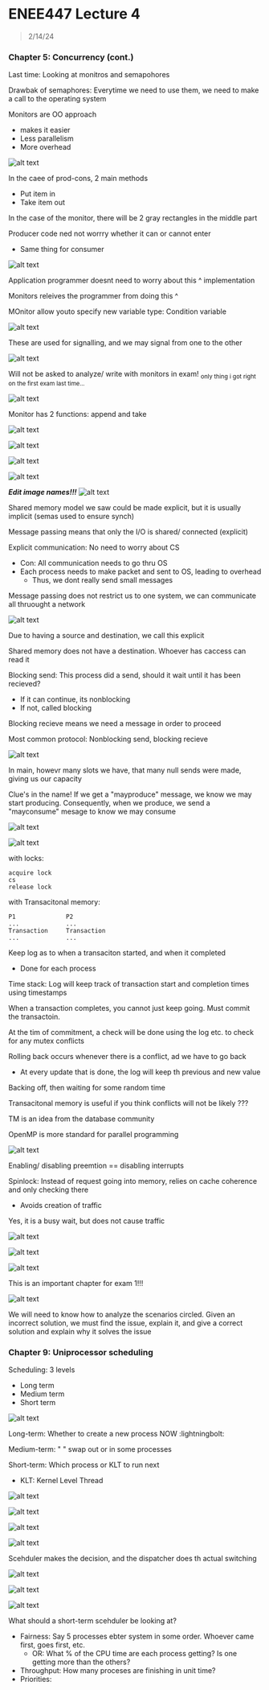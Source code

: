 # ENEE447 Lecture 4  

> 2/14/24

### Chapter 5: Concurrency (cont.)  

Last time: Looking at monitros and semapohores  

Drawbak of semaphores: Everytime we need to use them, we need to make a call to the operating system  

Monitors are OO approach
* makes it easier 
* Less parallelism  
* More overhead  

![alt text](image.png)  

In the caee of prod-cons, 2 main methods
* Put item in
* Take item out

In the case of the monitor, there will be 2 gray rectangles in the middle part  

Producer code ned not worrry whether it can or cannot enter  
* Same thing for consumer  

![alt text](image-1.png)  

Application programmer doesnt need to worry about this ^ implementation  

Monitors releives the programmer from doing this ^   

MOnitor allow youto specify new variable type: Condition variable  

![alt text](image-2.png)  

These are used for signalling, and we may signal from one to the other  

![alt text](image-3.png)  

Will not be asked to analyze/ write with monitors in exam! <sub>only thing i got right on the first exam last time...</sub>  

![alt text](image-4.png)  

Monitor has 2 functions: append and take  

![alt text](image-5.png)  

![alt text](image-6.png)  

![alt text](image-7.png)  

![alt text](image-8.png)  

***Edit image names!!!***
![alt text](image-10.png)  

Shared memory model we saw could be made explicit, but it is usually implicit (semas used to ensure synch)  

Message passing means that only the I/O is shared/ connected (explicit)  

Explicit communication: No need to worry about CS  
* Con: All communication needs to go thru OS  
* Each process needs to make packet and sent to OS, leading to overhead  
    * Thus, we dont really send small messages  

Message passing does not restrict us to one system, we can communicate all thruought a network  

![alt text](image-11.png)  

Due to having a source and destination, we call this explicit  

Shared memory does not have a destination. Whoever has caccess can read it  

Blocking send: This process did a send, should it wait until it has been recieved? 
* If it can continue, its nonblocking
* If not, called blocking  

Blocking recieve means we need a message in order to proceed 

Most common protocol: Nonblocking send, blocking recieve  

![alt text](image-12.png)  

In main, howevr many slots we have, that many null sends were made, giving us our capacity  

Clue's in the name! If we get a "mayproduce" message, we know we may start producing. Consequently, when we produce, we send a "mayconsume" mesage to know we may consume  

![alt text](image-13.png)  

![alt text](image-14.png)   

with locks: 

```
acquire lock
cs
release lock
```  

with Transacitonal memory:  

```
P1              P2
...             ...
Transaction     Transaction
...             ...
```
Keep log as to when a transaciton started, and when it completed  
* Done for each process

Time stack: Log will keep track of transaction start and completion times using timestamps

When a transaction completes, you cannot just keep going. Must commit the  transactoin. 

At the tim of commitment, a check will be done using the log etc. to check for any mutex conflicts  

Rolling back occurs whenever there is a conflict, ad we have to go back  
* At every update that is done, the log will keep th previous and new value  

Backing off, then waiting for some random time  

Transacitonal memory is useful if you think conflicts will not be likely ???  

TM is an idea from the database community  

OpenMP is more standard for parallel programming  

![alt text](image-15.png)  

Enabling/ disabling preemtion == disabling interrupts  

Spinlock: Instead of request going into memory, relies on cache coherence and only checking there  
* Avoids creation of traffic  

Yes, it is a busy wait, but does not cause traffic  

![alt text](image-16.png)  

![alt text](image-17.png)  

![alt text](image-18.png)  

This is an important chapter for exam 1!!!  

![alt text](image-19.png)  

We will need to know how to analyze the scenarios circled. Given an incorrect solution, we must find the issue, explain it, and give a correct solution and explain why it solves the issue  

### Chapter 9: Uniprocessor scheduling  

Scheduling: 3 levels
* Long term
* Medium term
* Short term

![alt text](image-20.png)  

Long-term: Whether to create a new process NOW :lightningbolt:

Medium-term: " " swap out or in some processes

Short-term: Which process or KLT to run next  
* KLT: Kernel Level Thread  

![alt text](image-21.png)  

![alt text](image-22.png)  

![alt text](image-23.png)  

![alt text](image-24.png)  

Scehduler makes the decision, and the dispatcher does th actual switching  

![alt text](image-25.png)  

![alt text](image-26.png)  

![alt text](image-27.png)  

What should a short-term scehduler be looking at?  
* Fairness: Say 5 processes ebter system in some order. Whoever came first, goes first, etc. 
    * OR: What % of the CPU time are each process getting? Is one getting more than the others?  
* Throughput: How many proceses are finishing in unit time? 
* Priorities: 